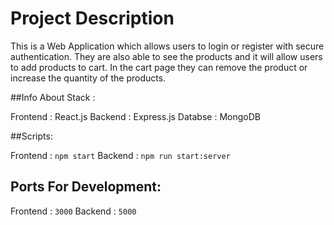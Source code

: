 # Project Description

This is a Web Application which allows users to login or register with secure authentication. They are also able to see the products and it will allow users to add products to cart. In the cart page they can remove the product or increase the quantity of the products.

##Info About Stack :

Frontend : React.js
Backend : Express.js
Databse : MongoDB


##Scripts:

Frontend : `npm start`
Backend : `npm run start:server`

## Ports For Development:

Frontend : `3000`
Backend : `5000`
